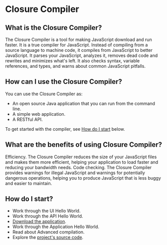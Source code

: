 # Closure Compiler

## What is the Closure Compiler?

The Closure Compiler is a tool for making JavaScript download and run faster. It is a true compiler for JavaScript. Instead of compiling from a source language to machine code, it compiles from JavaScript to better JavaScript. It parses your JavaScript, analyzes it, removes dead code and rewrites and minimizes what's left. It also checks syntax, variable references, and types, and warns about common JavaScript pitfalls.

## How can I use the Closure Compiler?

You can use the Closure Compiler as:

 * An open source Java application that you can run from the command line.
 * A simple web application.
 * A RESTful API.

To get started with the compiler, see [How do I start](#how_do_i_start) below.

## What are the benefits of using Closure Compiler?

Efficiency. The Closure Compiler reduces the size of your JavaScript files and makes them more efficient, helping your application to load faster and reducing your bandwidth needs.
Code checking. The Closure Compiler provides warnings for illegal JavaScript and warnings for potentially dangerous operations, helping you to produce JavaScript that is less buggy and easier to maintain.

## How do I start?

 * Work through the UI Hello World.
 * Work through the API Hello World.
 * [Download the application](https://dl.google.com/closure-compiler/compiler-latest.zip).
 * Work through the Application Hello World.
 * Read about Advanced compilation.
 * Explore the [project's source code](https://github.com/google/closure-compiler).
